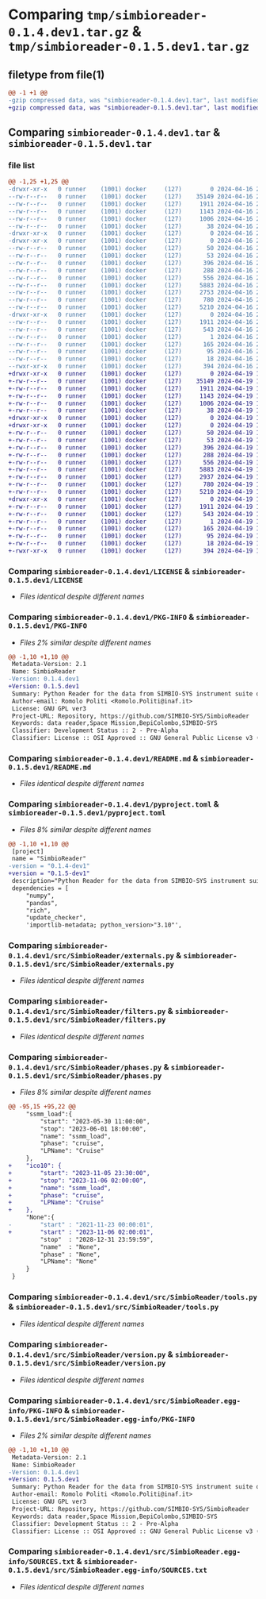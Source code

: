 # Comparing `tmp/simbioreader-0.1.4.dev1.tar.gz` & `tmp/simbioreader-0.1.5.dev1.tar.gz`

## filetype from file(1)

```diff
@@ -1 +1 @@
-gzip compressed data, was "simbioreader-0.1.4.dev1.tar", last modified: Tue Apr 16 21:17:44 2024, max compression
+gzip compressed data, was "simbioreader-0.1.5.dev1.tar", last modified: Fri Apr 19 16:27:59 2024, max compression
```

## Comparing `simbioreader-0.1.4.dev1.tar` & `simbioreader-0.1.5.dev1.tar`

### file list

```diff
@@ -1,25 +1,25 @@
-drwxr-xr-x   0 runner    (1001) docker     (127)        0 2024-04-16 21:17:44.959104 simbioreader-0.1.4.dev1/
--rw-r--r--   0 runner    (1001) docker     (127)    35149 2024-04-16 21:17:40.000000 simbioreader-0.1.4.dev1/LICENSE
--rw-r--r--   0 runner    (1001) docker     (127)     1911 2024-04-16 21:17:44.959104 simbioreader-0.1.4.dev1/PKG-INFO
--rw-r--r--   0 runner    (1001) docker     (127)     1143 2024-04-16 21:17:40.000000 simbioreader-0.1.4.dev1/README.md
--rw-r--r--   0 runner    (1001) docker     (127)     1006 2024-04-16 21:17:40.000000 simbioreader-0.1.4.dev1/pyproject.toml
--rw-r--r--   0 runner    (1001) docker     (127)       38 2024-04-16 21:17:44.959104 simbioreader-0.1.4.dev1/setup.cfg
-drwxr-xr-x   0 runner    (1001) docker     (127)        0 2024-04-16 21:17:44.959104 simbioreader-0.1.4.dev1/src/
-drwxr-xr-x   0 runner    (1001) docker     (127)        0 2024-04-16 21:17:44.959104 simbioreader-0.1.4.dev1/src/SimbioReader/
--rw-r--r--   0 runner    (1001) docker     (127)       50 2024-04-16 21:17:40.000000 simbioreader-0.1.4.dev1/src/SimbioReader/__init__.py
--rw-r--r--   0 runner    (1001) docker     (127)       53 2024-04-16 21:17:40.000000 simbioreader-0.1.4.dev1/src/SimbioReader/console.py
--rw-r--r--   0 runner    (1001) docker     (127)      396 2024-04-16 21:17:40.000000 simbioreader-0.1.4.dev1/src/SimbioReader/constants.py
--rw-r--r--   0 runner    (1001) docker     (127)      288 2024-04-16 21:17:40.000000 simbioreader-0.1.4.dev1/src/SimbioReader/exceptions.py
--rw-r--r--   0 runner    (1001) docker     (127)      556 2024-04-16 21:17:40.000000 simbioreader-0.1.4.dev1/src/SimbioReader/externals.py
--rw-r--r--   0 runner    (1001) docker     (127)     5883 2024-04-16 21:17:40.000000 simbioreader-0.1.4.dev1/src/SimbioReader/filters.py
--rw-r--r--   0 runner    (1001) docker     (127)     2753 2024-04-16 21:17:40.000000 simbioreader-0.1.4.dev1/src/SimbioReader/phases.py
--rw-r--r--   0 runner    (1001) docker     (127)      780 2024-04-16 21:17:40.000000 simbioreader-0.1.4.dev1/src/SimbioReader/tools.py
--rw-r--r--   0 runner    (1001) docker     (127)     5210 2024-04-16 21:17:40.000000 simbioreader-0.1.4.dev1/src/SimbioReader/version.py
-drwxr-xr-x   0 runner    (1001) docker     (127)        0 2024-04-16 21:17:44.959104 simbioreader-0.1.4.dev1/src/SimbioReader.egg-info/
--rw-r--r--   0 runner    (1001) docker     (127)     1911 2024-04-16 21:17:44.000000 simbioreader-0.1.4.dev1/src/SimbioReader.egg-info/PKG-INFO
--rw-r--r--   0 runner    (1001) docker     (127)      543 2024-04-16 21:17:44.000000 simbioreader-0.1.4.dev1/src/SimbioReader.egg-info/SOURCES.txt
--rw-r--r--   0 runner    (1001) docker     (127)        1 2024-04-16 21:17:44.000000 simbioreader-0.1.4.dev1/src/SimbioReader.egg-info/dependency_links.txt
--rw-r--r--   0 runner    (1001) docker     (127)      165 2024-04-16 21:17:44.000000 simbioreader-0.1.4.dev1/src/SimbioReader.egg-info/entry_points.txt
--rw-r--r--   0 runner    (1001) docker     (127)       95 2024-04-16 21:17:44.000000 simbioreader-0.1.4.dev1/src/SimbioReader.egg-info/requires.txt
--rw-r--r--   0 runner    (1001) docker     (127)       18 2024-04-16 21:17:44.000000 simbioreader-0.1.4.dev1/src/SimbioReader.egg-info/top_level.txt
--rwxr-xr-x   0 runner    (1001) docker     (127)      394 2024-04-16 21:17:40.000000 simbioreader-0.1.4.dev1/src/test.py
+drwxr-xr-x   0 runner    (1001) docker     (127)        0 2024-04-19 16:27:59.946980 simbioreader-0.1.5.dev1/
+-rw-r--r--   0 runner    (1001) docker     (127)    35149 2024-04-19 16:27:55.000000 simbioreader-0.1.5.dev1/LICENSE
+-rw-r--r--   0 runner    (1001) docker     (127)     1911 2024-04-19 16:27:59.946980 simbioreader-0.1.5.dev1/PKG-INFO
+-rw-r--r--   0 runner    (1001) docker     (127)     1143 2024-04-19 16:27:55.000000 simbioreader-0.1.5.dev1/README.md
+-rw-r--r--   0 runner    (1001) docker     (127)     1006 2024-04-19 16:27:55.000000 simbioreader-0.1.5.dev1/pyproject.toml
+-rw-r--r--   0 runner    (1001) docker     (127)       38 2024-04-19 16:27:59.946980 simbioreader-0.1.5.dev1/setup.cfg
+drwxr-xr-x   0 runner    (1001) docker     (127)        0 2024-04-19 16:27:59.942980 simbioreader-0.1.5.dev1/src/
+drwxr-xr-x   0 runner    (1001) docker     (127)        0 2024-04-19 16:27:59.946980 simbioreader-0.1.5.dev1/src/SimbioReader/
+-rw-r--r--   0 runner    (1001) docker     (127)       50 2024-04-19 16:27:55.000000 simbioreader-0.1.5.dev1/src/SimbioReader/__init__.py
+-rw-r--r--   0 runner    (1001) docker     (127)       53 2024-04-19 16:27:55.000000 simbioreader-0.1.5.dev1/src/SimbioReader/console.py
+-rw-r--r--   0 runner    (1001) docker     (127)      396 2024-04-19 16:27:55.000000 simbioreader-0.1.5.dev1/src/SimbioReader/constants.py
+-rw-r--r--   0 runner    (1001) docker     (127)      288 2024-04-19 16:27:55.000000 simbioreader-0.1.5.dev1/src/SimbioReader/exceptions.py
+-rw-r--r--   0 runner    (1001) docker     (127)      556 2024-04-19 16:27:55.000000 simbioreader-0.1.5.dev1/src/SimbioReader/externals.py
+-rw-r--r--   0 runner    (1001) docker     (127)     5883 2024-04-19 16:27:55.000000 simbioreader-0.1.5.dev1/src/SimbioReader/filters.py
+-rw-r--r--   0 runner    (1001) docker     (127)     2937 2024-04-19 16:27:55.000000 simbioreader-0.1.5.dev1/src/SimbioReader/phases.py
+-rw-r--r--   0 runner    (1001) docker     (127)      780 2024-04-19 16:27:55.000000 simbioreader-0.1.5.dev1/src/SimbioReader/tools.py
+-rw-r--r--   0 runner    (1001) docker     (127)     5210 2024-04-19 16:27:55.000000 simbioreader-0.1.5.dev1/src/SimbioReader/version.py
+drwxr-xr-x   0 runner    (1001) docker     (127)        0 2024-04-19 16:27:59.946980 simbioreader-0.1.5.dev1/src/SimbioReader.egg-info/
+-rw-r--r--   0 runner    (1001) docker     (127)     1911 2024-04-19 16:27:59.000000 simbioreader-0.1.5.dev1/src/SimbioReader.egg-info/PKG-INFO
+-rw-r--r--   0 runner    (1001) docker     (127)      543 2024-04-19 16:27:59.000000 simbioreader-0.1.5.dev1/src/SimbioReader.egg-info/SOURCES.txt
+-rw-r--r--   0 runner    (1001) docker     (127)        1 2024-04-19 16:27:59.000000 simbioreader-0.1.5.dev1/src/SimbioReader.egg-info/dependency_links.txt
+-rw-r--r--   0 runner    (1001) docker     (127)      165 2024-04-19 16:27:59.000000 simbioreader-0.1.5.dev1/src/SimbioReader.egg-info/entry_points.txt
+-rw-r--r--   0 runner    (1001) docker     (127)       95 2024-04-19 16:27:59.000000 simbioreader-0.1.5.dev1/src/SimbioReader.egg-info/requires.txt
+-rw-r--r--   0 runner    (1001) docker     (127)       18 2024-04-19 16:27:59.000000 simbioreader-0.1.5.dev1/src/SimbioReader.egg-info/top_level.txt
+-rwxr-xr-x   0 runner    (1001) docker     (127)      394 2024-04-19 16:27:55.000000 simbioreader-0.1.5.dev1/src/test.py
```

### Comparing `simbioreader-0.1.4.dev1/LICENSE` & `simbioreader-0.1.5.dev1/LICENSE`

 * *Files identical despite different names*

### Comparing `simbioreader-0.1.4.dev1/PKG-INFO` & `simbioreader-0.1.5.dev1/PKG-INFO`

 * *Files 2% similar despite different names*

```diff
@@ -1,10 +1,10 @@
 Metadata-Version: 2.1
 Name: SimbioReader
-Version: 0.1.4.dev1
+Version: 0.1.5.dev1
 Summary: Python Reader for the data from SIMBIO-SYS instrument suite on-board the ESA mission BepiColombo
 Author-email: Romolo Politi <Romolo.Politi@inaf.it>
 License: GNU GPL ver3
 Project-URL: Repository, https://github.com/SIMBIO-SYS/SimbioReader
 Keywords: data reader,Space Mission,BepiColombo,SIMBIO-SYS
 Classifier: Development Status :: 2 - Pre-Alpha
 Classifier: License :: OSI Approved :: GNU General Public License v3 (GPLv3)
```

### Comparing `simbioreader-0.1.4.dev1/README.md` & `simbioreader-0.1.5.dev1/README.md`

 * *Files identical despite different names*

### Comparing `simbioreader-0.1.4.dev1/pyproject.toml` & `simbioreader-0.1.5.dev1/pyproject.toml`

 * *Files 8% similar despite different names*

```diff
@@ -1,10 +1,10 @@
 [project]
 name = "SimbioReader"
-version = "0.1.4-dev1"
+version = "0.1.5-dev1"
 description="Python Reader for the data from SIMBIO-SYS instrument suite on-board the ESA mission BepiColombo"
 dependencies = [
     "numpy",
     "pandas",
     "rich",
     "update_checker",
     'importlib-metadata; python_version>"3.10"',
```

### Comparing `simbioreader-0.1.4.dev1/src/SimbioReader/externals.py` & `simbioreader-0.1.5.dev1/src/SimbioReader/externals.py`

 * *Files identical despite different names*

### Comparing `simbioreader-0.1.4.dev1/src/SimbioReader/filters.py` & `simbioreader-0.1.5.dev1/src/SimbioReader/filters.py`

 * *Files identical despite different names*

### Comparing `simbioreader-0.1.4.dev1/src/SimbioReader/phases.py` & `simbioreader-0.1.5.dev1/src/SimbioReader/phases.py`

 * *Files 8% similar despite different names*

```diff
@@ -95,15 +95,22 @@
     "ssmm_load":{
         "start": "2023-05-30 11:00:00",
         "stop": "2023-06-01 18:00:00",
         "name": "ssmm_load",
         "phase": "cruise",
         "LPName": "Cruise"
     },
+    "ico10": {
+        "start": "2023-11-05 23:30:00",
+        "stop": "2023-11-06 02:00:00",
+        "name": "ssmm_load",
+        "phase": "cruise",
+        "LPName": "Cruise"
+    },
     "None":{
-        "start" : "2021-11-23 00:00:01",
+        "start" : "2023-11-06 02:00:01",
         "stop"  : "2028-12-31 23:59:59",
         "name"  : "None",
         "phase" : "None",
         "LPName": "None"
     }
 }
```

### Comparing `simbioreader-0.1.4.dev1/src/SimbioReader/tools.py` & `simbioreader-0.1.5.dev1/src/SimbioReader/tools.py`

 * *Files identical despite different names*

### Comparing `simbioreader-0.1.4.dev1/src/SimbioReader/version.py` & `simbioreader-0.1.5.dev1/src/SimbioReader/version.py`

 * *Files identical despite different names*

### Comparing `simbioreader-0.1.4.dev1/src/SimbioReader.egg-info/PKG-INFO` & `simbioreader-0.1.5.dev1/src/SimbioReader.egg-info/PKG-INFO`

 * *Files 2% similar despite different names*

```diff
@@ -1,10 +1,10 @@
 Metadata-Version: 2.1
 Name: SimbioReader
-Version: 0.1.4.dev1
+Version: 0.1.5.dev1
 Summary: Python Reader for the data from SIMBIO-SYS instrument suite on-board the ESA mission BepiColombo
 Author-email: Romolo Politi <Romolo.Politi@inaf.it>
 License: GNU GPL ver3
 Project-URL: Repository, https://github.com/SIMBIO-SYS/SimbioReader
 Keywords: data reader,Space Mission,BepiColombo,SIMBIO-SYS
 Classifier: Development Status :: 2 - Pre-Alpha
 Classifier: License :: OSI Approved :: GNU General Public License v3 (GPLv3)
```

### Comparing `simbioreader-0.1.4.dev1/src/SimbioReader.egg-info/SOURCES.txt` & `simbioreader-0.1.5.dev1/src/SimbioReader.egg-info/SOURCES.txt`

 * *Files identical despite different names*


